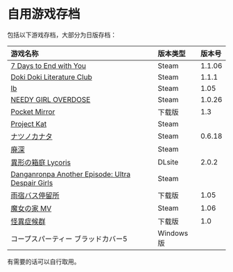 # 自用游戏存档

包括以下游戏存档，大部分为日版存档：

| 游戏名称 | 版本类型 | 版本号 |
| :--- | :--- | :--- |
| [7 Days to End with You](7%20Days%20to%20End%20with%20You) | Steam | 1.1.06 |
| [Doki Doki Literature Club](DDLC-1454445547) | Steam | 1.1.1 |
| [Ib](Ib) | Steam | 1.05 |
| [NEEDY GIRL OVERDOSE](NEEDY%20GIRL%20OVERDOSE) | Steam | 1.0.26 |
| [Pocket Mirror](Pocket%20Mirror) | 下载版 | 1.3 |
| [Project Kat](ProjectKat) | Steam |  |
| [ナツノカナタ](natsuno-kanata) | Steam | 0.6.18 |
| [廃深](haishin) | Steam | |
| [異形の箱庭 Lycoris](%E7%95%B0%E5%BD%A2%E3%81%AE%E7%AE%B1%E5%BA%AD%20Lycoris) | DLsite | 2.0.2 |
| [Danganronpa Another Episode: Ultra Despair Girls](DanganAnother) | Steam | |
| [雨宿バス停留所](%E9%9B%A8%E5%AE%BF%E3%83%90%E3%82%B9%E5%81%9C%E7%95%99%E6%89%80) | 下载版 | 1.05 |
| [魔女の家 MV](%E9%AD%94%E5%A5%B3%E3%81%AE%E5%AE%B6MV) | Steam | 1.06 |
| [怪異症候群](%E6%80%AA%E7%95%B0%E7%97%87%E5%80%99%E7%BE%A4) | 下载版 | 1.0 |
| コープスパーティー ブラッドカバー5 | Windows版 |  |

有需要的话可以自行取用。
